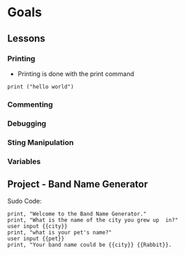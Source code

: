 # Goals  

## Lessons
### Printing  
* Printing is done with the print command
```
print ("hello world")
```

### Commenting  


### Debugging  


### Sting Manipulation  


### Variables  






## Project - Band Name Generator
Sudo Code:  
```
print, "Welcome to the Band Name Generator."
print, "What is the name of the city you grew up  in?"
user input {{city}}
print, "what is your pet's name?"
user input {{pet}}
print, "Your band name could be {{city}} {{Rabbit}}.
```
